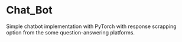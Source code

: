 # Chat_Bot

Simple chatbot implementation with PyTorch with response scrapping option from the some question-answering platforms.
